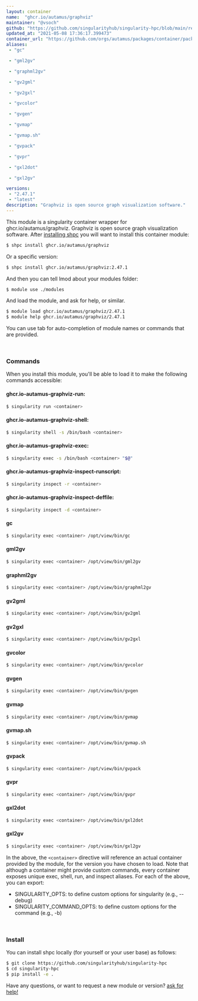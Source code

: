 ```yaml
---
layout: container
name:  "ghcr.io/autamus/graphviz"
maintainer: "@vsoch"
github: "https://github.com/singularityhub/singularity-hpc/blob/main/registry/ghcr.io/autamus/graphviz/container.yaml"
updated_at: "2021-05-08 17:36:17.399473"
container_url: "https://github.com/orgs/autamus/packages/container/package/graphviz"
aliases:
 - "gc"

 - "gml2gv"

 - "graphml2gv"

 - "gv2gml"

 - "gv2gxl"

 - "gvcolor"

 - "gvgen"

 - "gvmap"

 - "gvmap.sh"

 - "gvpack"

 - "gvpr"

 - "gxl2dot"

 - "gxl2gv"

versions:
 - "2.47.1"
 - "latest"
description: "Graphviz is open source graph visualization software."
---
```


This module is a singularity container wrapper for ghcr.io/autamus/graphviz.
Graphviz is open source graph visualization software.
After [installing shpc](#install) you will want to install this container module:

```bash
$ shpc install ghcr.io/autamus/graphviz
```

Or a specific version:

```bash
$ shpc install ghcr.io/autamus/graphviz:2.47.1
```

And then you can tell lmod about your modules folder:

```bash
$ module use ./modules
```

And load the module, and ask for help, or similar.

```bash
$ module load ghcr.io/autamus/graphviz/2.47.1
$ module help ghcr.io/autamus/graphviz/2.47.1
```

You can use tab for auto-completion of module names or commands that are provided.

<br>

### Commands

When you install this module, you'll be able to load it to make the following commands accessible:

#### ghcr.io-autamus-graphviz-run:

```bash
$ singularity run <container>
```

#### ghcr.io-autamus-graphviz-shell:

```bash
$ singularity shell -s /bin/bash <container>
```

#### ghcr.io-autamus-graphviz-exec:

```bash
$ singularity exec -s /bin/bash <container> "$@"
```

#### ghcr.io-autamus-graphviz-inspect-runscript:

```bash
$ singularity inspect -r <container>
```

#### ghcr.io-autamus-graphviz-inspect-deffile:

```bash
$ singularity inspect -d <container>
```


#### gc
       
```bash
$ singularity exec <container> /opt/view/bin/gc
```


#### gml2gv
       
```bash
$ singularity exec <container> /opt/view/bin/gml2gv
```


#### graphml2gv
       
```bash
$ singularity exec <container> /opt/view/bin/graphml2gv
```


#### gv2gml
       
```bash
$ singularity exec <container> /opt/view/bin/gv2gml
```


#### gv2gxl
       
```bash
$ singularity exec <container> /opt/view/bin/gv2gxl
```


#### gvcolor
       
```bash
$ singularity exec <container> /opt/view/bin/gvcolor
```


#### gvgen
       
```bash
$ singularity exec <container> /opt/view/bin/gvgen
```


#### gvmap
       
```bash
$ singularity exec <container> /opt/view/bin/gvmap
```


#### gvmap.sh
       
```bash
$ singularity exec <container> /opt/view/bin/gvmap.sh
```


#### gvpack
       
```bash
$ singularity exec <container> /opt/view/bin/gvpack
```


#### gvpr
       
```bash
$ singularity exec <container> /opt/view/bin/gvpr
```


#### gxl2dot
       
```bash
$ singularity exec <container> /opt/view/bin/gxl2dot
```


#### gxl2gv
       
```bash
$ singularity exec <container> /opt/view/bin/gxl2gv
```



In the above, the `<container>` directive will reference an actual container provided
by the module, for the version you have chosen to load. Note that although a container
might provide custom commands, every container exposes unique exec, shell, run, and
inspect aliases. For each of the above, you can export:

 - SINGULARITY_OPTS: to define custom options for singularity (e.g., --debug)
 - SINGULARITY_COMMAND_OPTS: to define custom options for the command (e.g., -b)

<br>
  
### Install

You can install shpc locally (for yourself or your user base) as follows:

```bash
$ git clone https://github.com/singularityhub/singularity-hpc
$ cd singularity-hpc
$ pip install -e .
```

Have any questions, or want to request a new module or version? [ask for help!](https://github.com/singularityhub/singularity-hpc/issues)